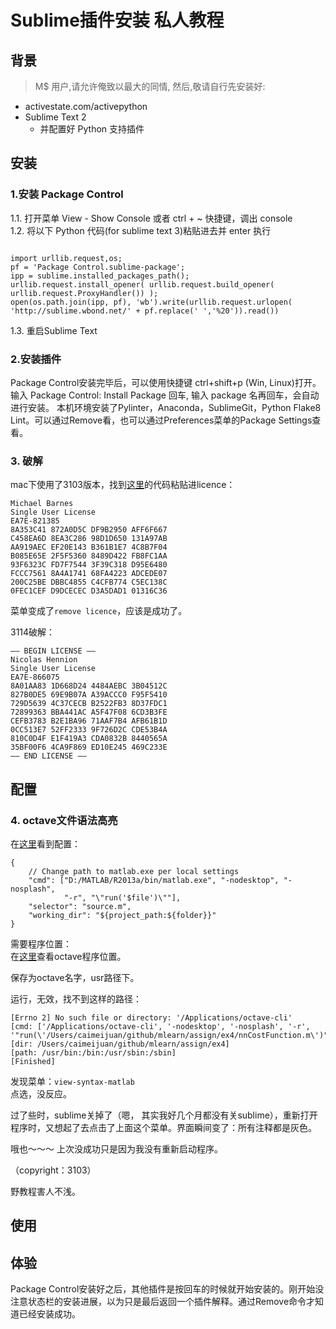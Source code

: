 # Sublime插件安装 私人教程

## 背景  
> M$ 用户,请允许俺致以最大的同情, 然后,敬请自行先安装好:  
- activestate.com/activepython  
- Sublime Text 2  
  - 并配置好 Python 支持插件  

## 安装  
### 1.安装 Package Control
1.1. 打开菜单 View - Show Console 或者 ctrl + ~ 快捷键，调出 console  
1.2. 将以下 Python 代码(for sublime text 3)粘贴进去并 enter 执行  
<pre><code>
import urllib.request,os; 
pf = 'Package Control.sublime-package'; 
ipp = sublime.installed_packages_path(); 
urllib.request.install_opener( urllib.request.build_opener( urllib.request.ProxyHandler()) ); 
open(os.path.join(ipp, pf), 'wb').write(urllib.request.urlopen( 'http://sublime.wbond.net/' + pf.replace(' ','%20')).read())
</pre></code>
1.3. 重启Sublime Text  

### 2.安装插件
Package Control安装完毕后，可以使用快捷键 ctrl+shift+p (Win, Linux)打开。  
输入 Package Control: Install Package 回车, 输入 package 名再回车，会自动进行安装。 
本机环境安装了Pylinter，Anaconda，SublimeGit，Python Flake8 Lint。可以通过Remove看，也可以通过Preferences菜单的Package Settings查看。

### 3. 破解  
mac下使用了3103版本，找到[这里](http://9iphp.com/web/html/sublime-text-3-license-key.html)的代码粘贴进licence：  

	Michael Barnes
	Single User License
	EA7E-821385
	8A353C41 872A0D5C DF9B2950 AFF6F667
	C458EA6D 8EA3C286 98D1D650 131A97AB
	AA919AEC EF20E143 B361B1E7 4C8B7F04
	B085E65E 2F5F5360 8489D422 FB8FC1AA
	93F6323C FD7F7544 3F39C318 D95E6480
	FCCC7561 8A4A1741 68FA4223 ADCEDE07
	200C25BE DBBC4855 C4CFB774 C5EC138C
	0FEC1CEF D9DCECEC D3A5DAD1 01316C36

菜单变成了`remove licence`，应该是成功了。

3114破解：

	—– BEGIN LICENSE —–
	Nicolas Hennion
	Single User License
	EA7E-866075
	8A01AA83 1D668D24 4484AEBC 3B04512C
	827B0DE5 69E9B07A A39ACCC0 F95F5410
	729D5639 4C37CECB B2522FB3 8D37FDC1
	72899363 BBA441AC A5F47F08 6CD3B3FE
	CEFB3783 B2E1BA96 71AAF7B4 AFB61B1D
	0CC513E7 52FF2333 9F726D2C CDE53B4A
	810C0D4F E1F419A3 CDA0832B 8440565A
	35BF00F6 4CA9F869 ED10E245 469C233E
	—— END LICENSE ——

## 配置

### 4. octave文件语法高亮
在[这里](http://blog.sina.com.cn/s/blog_71e26e290102v3ad.html)看到配置：  

	{
	    // Change path to matlab.exe per local settings
	    "cmd": ["D:/MATLAB/R2013a/bin/matlab.exe", "-nodesktop", "-nosplash",
	            "-r", "\"run('$file')\""],
	    "selector": "source.m",
	    "working_dir": "${project_path:${folder}}"
	}
	
需要程序位置：  
在[这里](http://www.2cto.com/os/201203/124833.html)查看octave程序位置。

保存为octave名字，usr路径下。

运行，无效，找不到这样的路径：  

	[Errno 2] No such file or directory: '/Applications/octave-cli'
	[cmd: ['/Applications/octave-cli', '-nodesktop', '-nosplash', '-r', '"run(\'/Users/caimeijuan/github/mlearn/assign/ex4/nnCostFunction.m\')"']]
	[dir: /Users/caimeijuan/github/mlearn/assign/ex4]
	[path: /usr/bin:/bin:/usr/sbin:/sbin]
	[Finished]

发现菜单：`view-syntax-matlab`  
点选，没反应。  

过了些时，sublime关掉了（嗯， 其实我好几个月都没有关sublime），重新打开程序时，又想起了去点击了上面这个菜单。界面瞬间变了：所有注释都是灰色。   

哦也～～～  上次没成功只是因为我没有重新启动程序。  

（copyright：3103）  

野教程害人不浅。

## 使用

## 体验  
Package Control安装好之后，其他插件是按回车的时候就开始安装的。刚开始没注意状态栏的安装进展，以为只是最后返回一个插件解释。通过Remove命令才知道已经安装成功。


